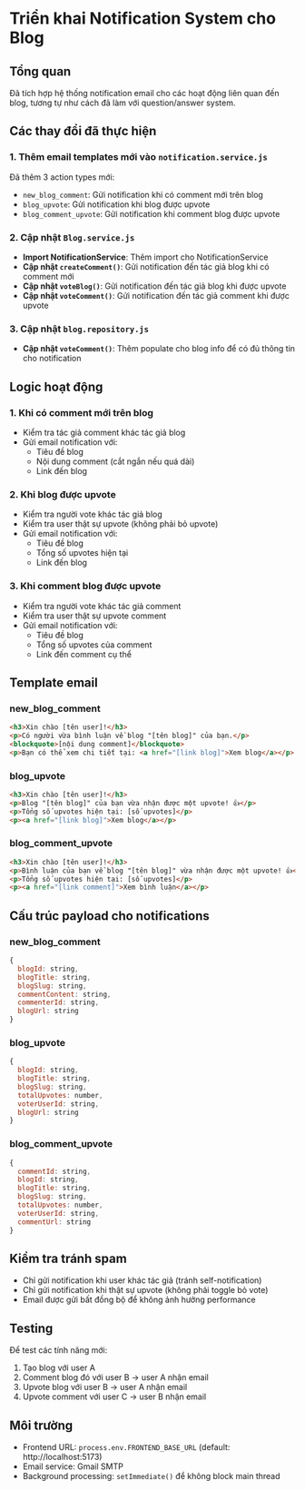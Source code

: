 # Triển khai Notification System cho Blog

## Tổng quan

Đã tích hợp hệ thống notification email cho các hoạt động liên quan đến blog, tương tự như cách đã làm với question/answer system.

## Các thay đổi đã thực hiện

### 1. Thêm email templates mới vào `notification.service.js`

Đã thêm 3 action types mới:

- `new_blog_comment`: Gửi notification khi có comment mới trên blog
- `blog_upvote`: Gửi notification khi blog được upvote
- `blog_comment_upvote`: Gửi notification khi comment blog được upvote

### 2. Cập nhật `Blog.service.js`

- **Import NotificationService**: Thêm import cho NotificationService
- **Cập nhật `createComment()`**: Gửi notification đến tác giả blog khi có comment mới
- **Cập nhật `voteBlog()`**: Gửi notification đến tác giả blog khi được upvote
- **Cập nhật `voteComment()`**: Gửi notification đến tác giả comment khi được upvote

### 3. Cập nhật `blog.repository.js`

- **Cập nhật `voteComment()`**: Thêm populate cho blog info để có đủ thông tin cho notification

## Logic hoạt động

### 1. Khi có comment mới trên blog

- Kiểm tra tác giả comment khác tác giả blog
- Gửi email notification với:
  - Tiêu đề blog
  - Nội dung comment (cắt ngắn nếu quá dài)
  - Link đến blog

### 2. Khi blog được upvote

- Kiểm tra người vote khác tác giả blog
- Kiểm tra user thật sự upvote (không phải bỏ upvote)
- Gửi email notification với:
  - Tiêu đề blog
  - Tổng số upvotes hiện tại
  - Link đến blog

### 3. Khi comment blog được upvote

- Kiểm tra người vote khác tác giả comment
- Kiểm tra user thật sự upvote comment
- Gửi email notification với:
  - Tiêu đề blog
  - Tổng số upvotes của comment
  - Link đến comment cụ thể

## Template email

### new_blog_comment

```html
<h3>Xin chào [tên user]!</h3>
<p>Có người vừa bình luận về blog "[tên blog]" của bạn.</p>
<blockquote>[nội dung comment]</blockquote>
<p>Bạn có thể xem chi tiết tại: <a href="[link blog]">Xem blog</a></p>
```

### blog_upvote

```html
<h3>Xin chào [tên user]!</h3>
<p>Blog "[tên blog]" của bạn vừa nhận được một upvote! 👍</p>
<p>Tổng số upvotes hiện tại: [số upvotes]</p>
<p><a href="[link blog]">Xem blog</a></p>
```

### blog_comment_upvote

```html
<h3>Xin chào [tên user]!</h3>
<p>Bình luận của bạn về blog "[tên blog]" vừa nhận được một upvote! 👍</p>
<p>Tổng số upvotes hiện tại: [số upvotes]</p>
<p><a href="[link comment]">Xem bình luận</a></p>
```

## Cấu trúc payload cho notifications

### new_blog_comment

```javascript
{
  blogId: string,
  blogTitle: string,
  blogSlug: string,
  commentContent: string,
  commenterId: string,
  blogUrl: string
}
```

### blog_upvote

```javascript
{
  blogId: string,
  blogTitle: string,
  blogSlug: string,
  totalUpvotes: number,
  voterUserId: string,
  blogUrl: string
}
```

### blog_comment_upvote

```javascript
{
  commentId: string,
  blogId: string,
  blogTitle: string,
  blogSlug: string,
  totalUpvotes: number,
  voterUserId: string,
  commentUrl: string
}
```

## Kiểm tra tránh spam

- Chỉ gửi notification khi user khác tác giả (tránh self-notification)
- Chỉ gửi notification khi thật sự upvote (không phải toggle bỏ vote)
- Email được gửi bất đồng bộ để không ảnh hưởng performance

## Testing

Để test các tính năng mới:

1. Tạo blog với user A
2. Comment blog đó với user B → user A nhận email
3. Upvote blog với user B → user A nhận email
4. Upvote comment với user C → user B nhận email

## Môi trường

- Frontend URL: `process.env.FRONTEND_BASE_URL` (default: http://localhost:5173)
- Email service: Gmail SMTP
- Background processing: `setImmediate()` để không block main thread
